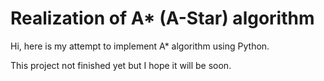Realization of A\* (A-Star) algorithm
============================
Hi, here is my attempt to implement A\* algorithm using Python.

This project not finished yet but I hope it will be soon.
